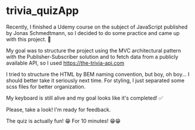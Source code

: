 # trivia_quizApp

Recently, I finished a Udemy course on the subject of JavaScript published by Jonas Schmedtmann, 
so I decided to do some practice and came up with this project. 📌

My goal was to structure the project using the MVC architectural pattern 
with the Publisher-Subscriber solution 
and to fetch data from a publicly available API, 
so I used https://the-trivia-api.com

I tried to structure the HTML by BEM naming convention, but boy, oh boy... 
I should better take it seriously next time. 
For styling, I just separated some scss files for better organization.

My keyboard is still alive and my goal looks like it's completed! ✅

Please, take a look!
I'm ready for feedback. 

The quiz is actually fun! 😁 For 10 minutes! 😁😁
